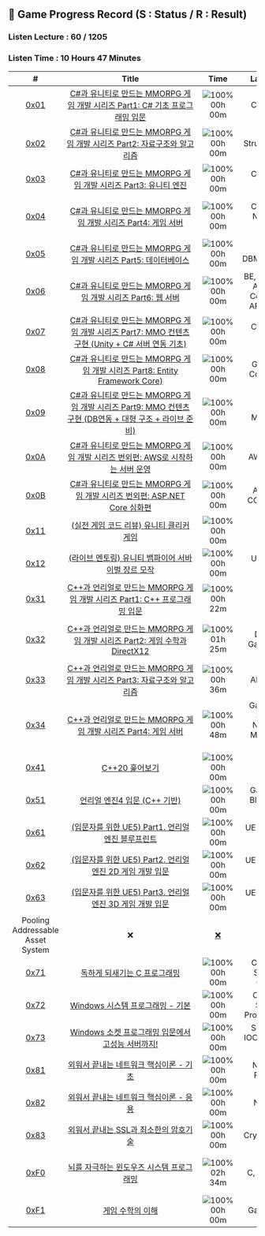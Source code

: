 ## 📍 Game Progress Record (S : Status / R : Result)
### Listen Lecture : 60 / 1205
### Listen Time : 10 Hours 47 Minutes
| # | &nbsp;&nbsp;&nbsp;&nbsp;&nbsp;&nbsp;&nbsp;&nbsp;&nbsp;&nbsp;&nbsp;&nbsp;&nbsp;&nbsp;&nbsp;&nbsp;&nbsp;&nbsp;&nbsp;&nbsp;&nbsp;&nbsp;&nbsp;&nbsp;&nbsp;&nbsp;Title&nbsp;&nbsp;&nbsp;&nbsp;&nbsp;&nbsp;&nbsp;&nbsp;&nbsp;&nbsp;&nbsp;&nbsp;&nbsp;&nbsp;&nbsp;&nbsp;&nbsp;&nbsp;&nbsp;&nbsp;&nbsp;&nbsp;&nbsp;&nbsp;&nbsp;&nbsp; | &nbsp;&nbsp;&nbsp;Time&nbsp;&nbsp;&nbsp; | &nbsp;&nbsp;&nbsp;&nbsp;Language&nbsp;&nbsp;&nbsp;&nbsp; | &nbsp;&nbsp;&nbsp;&nbsp;&nbsp;&nbsp;&nbsp;&nbsp;&nbsp;&nbsp;&nbsp;&nbsp;&nbsp;Term&nbsp;&nbsp;&nbsp;&nbsp;&nbsp;&nbsp;&nbsp;&nbsp;&nbsp;&nbsp;&nbsp;&nbsp;&nbsp; | S | R |
| :---: | :---: | :---: | :---: | :---: | :---: | :---: |
| [0x01](https://www.inflearn.com/course/%EC%9C%A0%EB%8B%88%ED%8B%B0-MMORPG-%EA%B0%9C%EB%B0%9C-part1) | [C#과 유니티로 만드는 MMORPG 게임 개발 시리즈 Part1: C# 기초 프로그래밍 입문](https://github.com/rylahs/Lecture/blob/main/C,Game/workbook/0x01.md) | ![100%](https://progress-bar.dev/0/?scale=62&width=45&color=babaca&suffix=/62) </br> 00h 00m | C#, Game | 22.03.28 ~ 22.04.27 </br> 23.07.28 ~ ing | [✅](https://www.inflearn.com/certificate/693269-324718-10373430) | [✅](./Inflearn/Game/01.PNG) |
| [0x02](https://www.inflearn.com/course/%EC%9C%A0%EB%8B%88%ED%8B%B0-mmorpg-%EA%B0%9C%EB%B0%9C-part2) | [C#과 유니티로 만드는 MMORPG 게임 개발 시리즈 Part2: 자료구조와 알고리즘](https://github.com/rylahs/Lecture/blob/main/C,Game/workbook/0x02.md) | ![100%](https://progress-bar.dev/0/?scale=25&width=45&color=babaca&suffix=/25) </br> 00h 00m | Data Structure, C#, Game | 22.03.29 ~ 22.04.27 </br> ❌ | [:hammer:](#) | [:hammer:](#) |
| [0x03](https://www.inflearn.com/course/mmorpg-%EC%9C%A0%EB%8B%88%ED%8B%B0) | [C#과 유니티로 만드는 MMORPG 게임 개발 시리즈 Part3: 유니티 엔진](https://github.com/rylahs/Lecture/blob/main/C,Game/workbook/0x03.md) | ![100%](https://progress-bar.dev/0/?scale=75&width=45&color=babaca&suffix=/75) </br> 00h 00m | C#, Unity, Game | ❌ | [:hammer:](#) | [:hammer:](#) |
| [0x04](https://www.inflearn.com/course/%EC%9C%A0%EB%8B%88%ED%8B%B0-mmorpg-%EA%B0%9C%EB%B0%9C-part4) | [C#과 유니티로 만드는 MMORPG 게임 개발 시리즈 Part4: 게임 서버](https://github.com/rylahs/Lecture/blob/main/C,Game/workbook/0x04.md) | ![100%](https://progress-bar.dev/0/?scale=54&width=45&color=babaca&suffix=/54) </br> 00h 00m | C#, Unity, Network, Game | 22.03.21 ~ 22.03.29 </br> 23.08.01 ~ 23.08.10 | [:hammer:](#) | [:hammer:](#) |
| [0x05](https://www.inflearn.com/course/%EC%9C%A0%EB%8B%88%ED%8B%B0-mmorpg-%EA%B0%9C%EB%B0%9C-part5) | [C#과 유니티로 만드는 MMORPG 게임 개발 시리즈 Part5: 데이터베이스](https://github.com/rylahs/Lecture/blob/main/C,Game/workbook/0x05.md) | ![100%](https://progress-bar.dev/0/?scale=38&width=45&color=babaca&suffix=/38) </br> 00h 00m | SQL, DBMS/RDBMS | 23.08.05 ~ 23.08.11 | [:hammer:](#) | [:hammer:](#) |
| [0x06](https://www.inflearn.com/course/%EC%9C%A0%EB%8B%88%ED%8B%B0-mmorpg-%EA%B0%9C%EB%B0%9C-part6) | [C#과 유니티로 만드는 MMORPG 게임 개발 시리즈 Part6: 웹 서버](https://github.com/rylahs/Lecture/blob/main/C,Game/workbook/0x06.md) | ![100%](https://progress-bar.dev/0/?scale=42&width=45&color=babaca&suffix=/42) </br> 00h 00m | BE, REST API, ASP.NET Core, Web API, Blazor | ❌ | [❌](#) | [❌](#) |
| [0x07](https://www.inflearn.com/course/%EC%9C%A0%EB%8B%88%ED%8B%B0-mmorpg-%EA%B0%9C%EB%B0%9C-part7) | [C#과 유니티로 만드는 MMORPG 게임 개발 시리즈 Part7: MMO 컨텐츠 구현 (Unity + C# 서버 연동 기초)](https://github.com/rylahs/Lecture/blob/main/C,Game/workbook/0x07.md) |![100%](https://progress-bar.dev/0/?scale=42&width=45&color=babaca&suffix=/42) </br> 00h 00m | C#, Unity, Game | ❌ | [❌](#) | [❌](#) |
| [0x08](https://www.inflearn.com/course/%EC%9C%A0%EB%8B%88%ED%8B%B0-mmorpg-%EA%B0%9C%EB%B0%9C-part8) | [C#과 유니티로 만드는 MMORPG 게임 개발 시리즈 Part8: Entity Framework Core)](https://github.com/rylahs/Lecture/blob/main/C,Game/workbook/0x08.md) | ![100%](https://progress-bar.dev/0/?scale=27&width=45&color=babaca&suffix=/27) </br> 00h 00m | Game, EF Core, ORM | ❌ | [❌](#) | [❌](#) |
| [0x09](https://www.inflearn.com/course/%EC%9C%A0%EB%8B%88%ED%8B%B0-mmorpg-%EA%B0%9C%EB%B0%9C-part9) | [C#과 유니티로 만드는 MMORPG 게임 개발 시리즈 Part9: MMO 컨텐츠 구현 (DB연동 + 대형 구조 + 라이브 준비)](https://github.com/rylahs/Lecture/blob/main/C,Game/workbook/0x09.md) | ![100%](https://progress-bar.dev/0/?scale=39&width=45&color=babaca&suffix=/39) </br> 00h 00m | Game, MMORPG | ❌ | [❌](#) | [❌](#) |
| [0x0A](https://www.inflearn.com/course/%EC%9C%A0%EB%8B%88%ED%8B%B0-mmorpg-%EA%B0%9C%EB%B0%9C-aws) | [C#과 유니티로 만드는 MMORPG 게임 개발 시리즈 번외편: AWS로 시작하는 서버 운영](https://github.com/rylahs/Lecture/blob/main/C,Game/workbook/0x0A.md) | ![100%](https://progress-bar.dev/0/?scale=28&width=45&color=babaca&suffix=/28) </br> 00h 00m | AWS, Linux | ❌ | [❌](#) | [❌](#) |
| [0x0B](https://www.inflearn.com/course/%EC%9C%A0%EB%8B%88%ED%8B%B0-mmorpg-%EA%B0%9C%EB%B0%9C-aspnet) | [C#과 유니티로 만드는 MMORPG 게임 개발 시리즈 번외편: ASP.NET Core 심화편](https://github.com/rylahs/Lecture/blob/main/C,Game/workbook/0x0B.md) | ![100%](https://progress-bar.dev/0/?scale=20&width=45&color=babaca&suffix=/20) </br> 00h 00m | ASP.NET CORE, MVC | ❌ | [❌](#) | [❌](#) |
| [0x11](https://www.inflearn.com/course/%EC%8B%A4%EC%A0%84%EA%B2%8C%EC%9E%84-%EC%BD%94%EB%93%9C%EB%A6%AC%EB%B7%B0-%EC%9C%A0%EB%8B%88%ED%8B%B0-%ED%81%B4%EB%A6%AC%EC%BB%A4) | [(실전 게임 코드 리뷰) 유니티 클리커 게임](https://github.com/rylahs/Lecture/blob/main/C,Game/workbook/0x11.md) | ![100%](https://progress-bar.dev/0/?scale=7&width=45&color=babaca&suffix=/7) </br> 00h 00m | Unity | ❌ | [❌](#) | [❌](#) |
| [0x12](https://www.inflearn.com/course/%EC%9C%A0%EB%8B%88%ED%8B%B0-%EB%B1%80%ED%8C%8C%EC%9D%B4%EC%96%B4-%EC%84%9C%EB%B0%94%EC%9D%B4%EB%B2%8C-%EB%AA%A8%EC%9E%91) | [(라이브 멘토링) 유니티 뱀파이어 서바이벌 장르 모작](https://github.com/rylahs/Lecture/blob/main/C,Game/workbook/0x12.md) | ![100%](https://progress-bar.dev/0/?scale=22&width=45&color=babaca&suffix=/22) </br> 00h 00m | Unity, C#, Object 
| [0x31](https://www.inflearn.com/course/%EC%96%B8%EB%A6%AC%EC%96%BC-3d-mmorpg-1) | [C++과 언리얼로 만드는 MMORPG 게임 개발 시리즈 Part1: C++ 프로그래밍 입문](https://github.com/rylahs/Lecture/blob/main/C,Game/workbook/0x31.md) | ![100%](https://progress-bar.dev/5/?scale=112&width=51&color=babaca&suffix=/112) </br> 00h 22m | C++ | 22.03.21 ~ 22.03.31 </br> 23.07.27 ~ ing | [:hammer:](#) | [:hammer:](#) |
| [0x32](https://www.inflearn.com/course/%EC%96%B8%EB%A6%AC%EC%96%BC-3d-mmorpg-2) | [C++과 언리얼로 만드는 MMORPG 게임 개발 시리즈 Part2: 게임 수학과 DirectX12](https://github.com/rylahs/Lecture/blob/main/C,Game/workbook/0x32.md) | ![100%](https://progress-bar.dev/4/?scale=59&width=45&color=babaca&suffix=/59) </br> 01h 25m | Game, DirectX, GameMath, C++ | 23.07.28 ~ ing  | [:hammer:](#) | [:hammer:](#) |
| [0x33](https://www.inflearn.com/course/%EC%96%B8%EB%A6%AC%EC%96%BC-3d-mmorpg-3) | [C++과 언리얼로 만드는 MMORPG 게임 개발 시리즈 Part3: 자료구조와 알고리즘](https://github.com/rylahs/Lecture/blob/main/C,Game/workbook/0x33.md) | ![100%](https://progress-bar.dev/0/?scale=39&width=45&color=babaca&suffix=/39) </br> 00h 36m | Game, Algorithm,  C++ | 22.03.27 ~ 22.04.01 </br> 23.07.27 ~ ing | [:hammer:](#) | [:hammer:](#) |
| [0x34](https://www.inflearn.com/course/%EC%96%B8%EB%A6%AC%EC%96%BC-3d-mmorpg-4) | [C++과 언리얼로 만드는 MMORPG 게임 개발 시리즈 Part4: 게임 서버](https://github.com/rylahs/Lecture/blob/main/C,Game/workbook/0x34.md) | ![100%](https://progress-bar.dev/0/?scale=80&width=45&color=babaca&suffix=/80) </br> 00h 48m | Game, Win Server, Network, MMORPG, C++ | 22.03.21 ~ 22.03.31 </br> 23.08.02 ~ ing | [:hammer:](#) | [:hammer:](#) |
| [0x41](https://www.inflearn.com/course/%EC%94%A8%EC%81%A0%EC%81%A0-20-%ED%9B%91%EC%96%B4%EB%B3%B4%EA%B8%B0) | [C++20 훑어보기](https://github.com/rylahs/Lecture/blob/main/C,Game/workbook/0x41.md) | ![100%](https://progress-bar.dev/0/?scale=30&width=45&color=babaca&suffix=/30) </br> 00h 00m | C++ | ❌ | [❌](#) | [❌](#) |
| [0x51](https://www.inflearn.com/course/%EC%96%B8%EB%A6%AC%EC%96%BC-%EC%97%94%EC%A7%844-%EC%9E%85%EB%AC%B8) | [언리얼 엔진4 입문 (C++ 기반)](https://github.com/rylahs/Lecture/blob/main/C,Game/workbook/0x51.md) | ![100%](https://progress-bar.dev/0/?scale=30&width=45&color=babaca&suffix=/30) </br> 00h 00m | Game, UE, Blueprints, C++ | ❌ | [❌](#) | [❌](#) |
| [0x61](https://www.inflearn.com/course/%EC%96%B8%EB%A6%AC%EC%96%BC5-%EA%B0%9C%EB%B0%9C%EC%9D%98%EC%A0%95%EC%84%9D-1) | [(입문자를 위한 UE5) Part1. 언리얼 엔진 블루프린트](https://github.com/rylahs/Lecture/blob/main/C,Game/workbook/0x61.md) | ![100%](https://progress-bar.dev/0/?scale=46&width=45&color=babaca&suffix=/46) </br> 00h 00m | UE Blueprint, UE | ❌ | [❌](#) | [❌](#) |
| [0x62](https://www.inflearn.com/course/%EC%96%B8%EB%A6%AC%EC%96%BC5-%EA%B0%9C%EB%B0%9C%EC%9D%98%EC%A0%95%EC%84%9D-2) | [(입문자를 위한 UE5) Part2. 언리얼 엔진 2D 게임 개발 입문](https://github.com/rylahs/Lecture/blob/main/C,Game/workbook/0x62.md) | ![100%](https://progress-bar.dev/0/?scale=33&width=45&color=babaca&suffix=/33) </br> 00h 00m | UE Blueprint, UE | ❌ | [❌](#) | [❌](#) |
| [0x63](https://www.inflearn.com/course/%EC%96%B8%EB%A6%AC%EC%96%BC5-%EA%B0%9C%EB%B0%9C%EC%9D%98%EC%A0%95%EC%84%9D-3) | [(입문자를 위한 UE5) Part3. 언리얼 엔진 3D 게임 개발 입문](https://github.com/rylahs/Lecture/blob/main/C,Game/workbook/0x63.md) | ![100%](https://progress-bar.dev/0/?scale=27&width=45&color=babaca&suffix=/27) </br> 00h 00m | UE Blueprint, UE | ❌ | [❌](#) | [❌](#) |
Pooling </br> Addressable Asset System | ❌ | [❌](#) | [❌](#) |
| [0x71](https://www.inflearn.com/course/%EB%8F%85%ED%95%98%EA%B2%8C-%EB%90%98%EC%83%88%EA%B8%B0%EB%8A%94-c%ED%94%84%EB%A1%9C%EA%B7%B8%EB%9E%98%EB%B0%8D) | [독하게 되새기는 C 프로그래밍](https://github.com/rylahs/Lecture/blob/main/C,Game/workbook/0x71.md) | ![100%](https://progress-bar.dev/0/?scale=46&width=45&color=babaca&suffix=/46) </br> 00h 00m | C, Kernel, Secure-Coding |  | [❌](#) | [❌](#) |
| [0x72](https://www.inflearn.com/course/%EC%9C%88%EB%8F%84%EC%9A%B0-%EC%8B%9C%EC%8A%A4%ED%85%9C-%ED%94%84%EB%A1%9C%EA%B7%B8%EB%9E%98%EB%B0%8D-%EA%B8%B0%EB%B3%B8) | [Windows 시스템 프로그래밍 - 기본](https://github.com/rylahs/Lecture/blob/main/C,Game/workbook/0x72.md) | ![100%](https://progress-bar.dev/0/?scale=40&width=45&color=babaca&suffix=/40) </br> 00h 00m | C, VC++, System Programming | ❌ | [❌](#) | [❌](#) |
| [0x73](https://www.inflearn.com/course/%EC%9C%88%EB%8F%84%EC%9A%B0-%EC%86%8C%EC%BC%93-%EC%9E%85%EB%AC%B8-%EA%B3%A0%EC%84%B1%EB%8A%A5-%EC%84%9C%EB%B2%84) | [Windows 소켓 프로그래밍 입문에서 고성능 서버까지!](https://github.com/rylahs/Lecture/blob/main/C,Game/workbook/0x73.md) | ![100%](https://progress-bar.dev/0/?scale=47&width=45&color=babaca&suffix=/47) </br> 00h 00m | Socket.io, IOCP, TCP/IP, UDP | ❌ | [❌](#) | [❌](#) |
| [0x81](https://www.inflearn.com/course/%EB%84%A4%ED%8A%B8%EC%9B%8C%ED%81%AC-%ED%95%B5%EC%8B%AC%EC%9D%B4%EB%A1%A0-%EA%B8%B0%EC%B4%88) | [외워서 끝내는 네트워크 핵심이론 - 기초](https://github.com/rylahs/Lecture/blob/main/C,Game/workbook/0x81.md) | ![100%](https://progress-bar.dev/0/?scale=37&width=45&color=babaca&suffix=/37) </br> 00h 00m | Network, Protocol | 23.07.28 ~ ing | [❌](#) | [❌](#) |
| [0x82](https://www.inflearn.com/course/%EB%84%A4%ED%8A%B8%EC%9B%8C%ED%81%AC-%ED%95%B5%EC%8B%AC%EC%9D%B4%EB%A1%A0-%EC%9D%91%EC%9A%A9) | [외워서 끝내는 네트워크 핵심이론 - 응용](https://github.com/rylahs/Lecture/blob/main/C,Game/workbook/0x82.md) | ![100%](https://progress-bar.dev/0/?scale=22&width=45&color=babaca&suffix=/22) </br> 00h 00m | Network | ❌ | [❌](#) | [❌](#) |
| [0x83](https://www.inflearn.com/course/%EC%99%B8%EC%9B%8C%EC%84%9C-%EB%81%9D%EB%82%B4%EB%8A%94-%EC%95%94%ED%98%B8%EA%B8%B0%EC%88%A0) | [외워서 끝내는 SSL과 최소한의 암호기술](https://github.com/rylahs/Lecture/blob/main/C,Game/workbook/0x83.md) | ![100%](https://progress-bar.dev/0/?scale=11&width=45&color=babaca&suffix=/11) </br> 00h 00m | Cryptography | ❌ | [❌](#) | [❌](#) |
| [0xF0](https://www.inflearn.com/course/%EC%8B%9C%EC%8A%A4%ED%85%9C-%ED%94%84%EB%A1%9C%EA%B7%B8%EB%9E%98%EB%B0%8D) | [뇌를 자극하는 윈도우즈 시스템 프로그래밍](https://github.com/rylahs/Lecture/blob/main/C,Game/workbook/0xF0.md) | ![100%](https://progress-bar.dev/8/?scale=60&width=45&color=babaca&suffix=/60) </br> 02h 34m | C, Windows | 22.04.03 ~ 22.04.07 </br> 23.08.01 ~ 23.08.10 | [:hammer:](#) | [:hammer:](#) |    
| [0xF1](https://www.inflearn.com/course/%EA%B2%8C%EC%9E%84-%EC%88%98%ED%95%99-%EC%9D%B4%ED%95%B4) | [게임 수학의 이해](https://github.com/rylahs/Lecture/blob/main/C,Game/workbook/0xF1.md) | ![100%](https://progress-bar.dev/0/?scale=6&width=45&color=babaca&suffix=/6) </br> 00h 00m | Game Math | 23.08.01 ~ 23.08.01 | [:hammer:](#) | [:hammer:](#) |
